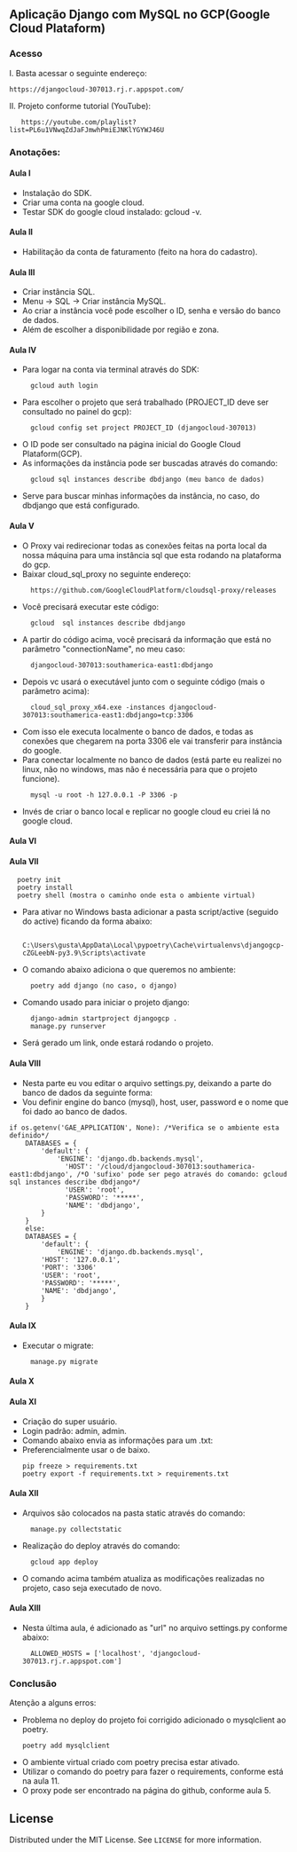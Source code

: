 ## Aplicação Django com MySQL no GCP(Google Cloud Plataform)

### Acesso

I. Basta acessar o seguinte endereço:
   ```
   https://djangocloud-307013.rj.r.appspot.com/
   ```
II. Projeto conforme tutorial (YouTube):
   ```
      https://youtube.com/playlist?list=PL6u1VNwqZdJaFJmwhPmiEJNKlYGYWJ46U
   ```

### Anotações:

#### Aula I
- Instalação do SDK.
- Criar uma conta na google cloud.
- Testar SDK do google cloud instalado: gcloud -v.

#### Aula II
- Habilitação da conta de faturamento (feito na hora do cadastro).

#### Aula III
- Criar instância SQL.
- Menu -> SQL -> Criar instância MySQL.
- Ao criar a instância você pode escolher o ID, senha e versão do banco de dados.
- Além de escolher a disponibilidade por região e zona.

#### Aula IV
- Para logar na conta via terminal através do SDK:
  ```
    gcloud auth login
  ```
- Para escolher o projeto que será trabalhado (PROJECT_ID deve ser consultado no painel do gcp):
  ```
    gcloud config set project PROJECT_ID (djangocloud-307013)
  ```
- O ID pode ser consultado na página inicial do Google Cloud Plataform(GCP).
- As informações da instância pode ser buscadas através do comando:
  ```
    gcloud sql instances describe dbdjango (meu banco de dados)
  ```
- Serve para buscar minhas informações da instância, no caso, do dbdjango que está configurado.

#### Aula V
- O Proxy vai redirecionar todas as conexões feitas na porta local da nossa máquina para uma instância sql que esta rodando na plataforma do gcp.
- Baixar cloud_sql_proxy no seguinte endereço:
  ```
    https://github.com/GoogleCloudPlatform/cloudsql-proxy/releases
  ```
- Você precisará executar este código:
  ```
    gcloud  sql instances describe dbdjango
  ```
- A partir do código acima, você precisará da informação que está no parâmetro "connectionName", no meu caso:
  ```
    djangocloud-307013:southamerica-east1:dbdjango
  ```
- Depois vc usará o executável junto com o seguinte código (mais o parâmetro acima):
  ```
    cloud_sql_proxy_x64.exe -instances djangocloud-307013:southamerica-east1:dbdjango=tcp:3306
  ```
- Com isso ele executa localmente o banco de dados, e todas as conexões que chegarem na porta 3306 ele vai transferir para instância do google.
- Para conectar localmente no banco de dados (está parte eu realizei no linux, não no windows, mas não é necessária para que o projeto funcione).
  ```
    mysql -u root -h 127.0.0.1 -P 3306 -p
  ```
- Invés de criar o banco local e replicar no google cloud eu criei lá no google cloud.

#### Aula VI

#### Aula VII
  ```
    poetry init
    poetry install
    poetry shell (mostra o caminho onde esta o ambiente virtual)
  ```

- Para ativar no Windows basta adicionar a pasta script/active (seguido do active) ficando da forma abaixo:
  ```
    C:\Users\gusta\AppData\Local\pypoetry\Cache\virtualenvs\djangogcp-cZGLeebN-py3.9\Scripts\activate
  ```
- O comando abaixo adiciona o que queremos no ambiente:
  ```
    poetry add django (no caso, o django)
  ```
- Comando usado para iniciar o projeto django:
  ```
    django-admin startproject djangogcp .
    manage.py runserver
  ```

- Será gerado um link, onde estará rodando o projeto.

#### Aula VIII
- Nesta parte eu vou editar o arquivo settings.py, deixando a parte do banco de dados da seguinte forma:
- Vou definir engine do banco (mysql), host, user, password e o nome que foi dado ao banco de dados.

```
if os.getenv('GAE_APPLICATION', None): /*Verifica se o ambiente esta definido*/
    DATABASES = {
    	'default': {
        	'ENGINE': 'django.db.backends.mysql',
		      'HOST': '/cloud/djangocloud-307013:southamerica-east1:dbdjango', /*O 'sufixo' pode ser pego através do comando: gcloud sql instances describe dbdjango*/
		      'USER': 'root',
		      'PASSWORD': '*****',
		      'NAME': 'dbdjango',
	    }
	}
	else:
	DATABASES = {
    	'default': {
        	'ENGINE': 'django.db.backends.mysql',
		'HOST': '127.0.0.1',
		'PORT': '3306'
		'USER': 'root',
		'PASSWORD': '*****',
		'NAME': 'dbdjango',
	    }
	}
```

#### Aula IX
- Executar o migrate:
  ```
    manage.py migrate
  ```
#### Aula X

#### Aula XI
- Criação do super usuário.
- Login padrão: admin, admin.
- Comando abaixo envia as informações para um .txt:
- Preferencialmente usar o de baixo.
  ```
  pip freeze > requirements.txt
  poetry export -f requirements.txt > requirements.txt
  ```

#### Aula XII
- Arquivos são colocados na pasta static através do comando:
  ```
    manage.py collectstatic
  ```
- Realização do deploy através do comando:
  ```
    gcloud app deploy
  ```
- O comando acima também atualiza as modificações realizadas no projeto, caso seja executado de novo.

#### Aula XIII

- Nesta última aula, é adicionado as "url" no arquivo settings.py conforme abaixo:
  ```
    ALLOWED_HOSTS = ['localhost', 'djangocloud-307013.rj.r.appspot.com']
  ```

### Conclusão

Atenção a alguns erros:
- Problema no deploy do projeto foi corrigido adicionado o mysqlclient ao poetry.
  ```
  poetry add mysqlclient
  ```
- O ambiente virtual criado com poetry precisa estar ativado.
- Utilizar o comando do poetry para fazer o requirements, conforme está na aula 11.
- O proxy pode ser encontrado na página do github, conforme aula 5.


## License

Distributed under the MIT License. See `LICENSE` for more information.
